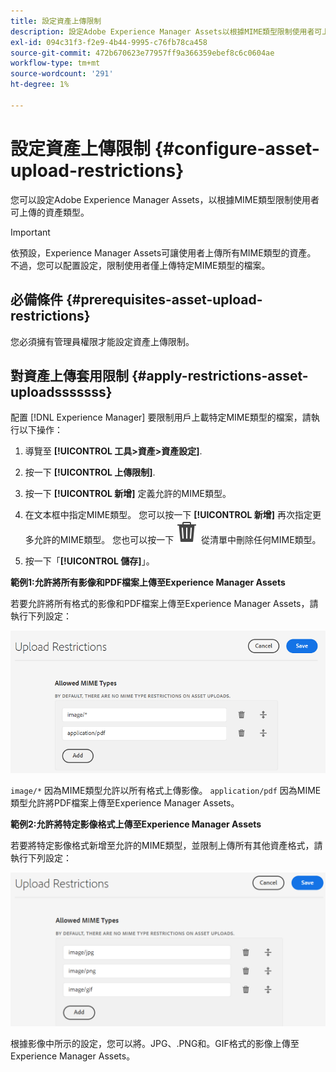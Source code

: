 ```yaml
---
title: 設定資產上傳限制
description: 設定Adobe Experience Manager Assets以根據MIME類型限制使用者可上傳的資產類型。 它有助於防止意外上傳不想要的格式和惡意檔案。
exl-id: 094c31f3-f2e9-4b44-9995-c76fb78ca458
source-git-commit: 472b670623e77957ff9a366359ebef8c6c0604ae
workflow-type: tm+mt
source-wordcount: '291'
ht-degree: 1%

---
```


# 設定資產上傳限制 {#configure-asset-upload-restrictions}

您可以設定Adobe Experience Manager Assets，以根據MIME類型限制使用者可上傳的資產類型。

>[!IMPORTANT]
>
>依預設，Experience Manager Assets可讓使用者上傳所有MIME類型的資產。 不過，您可以配置設定，限制使用者僅上傳特定MIME類型的檔案。

## 必備條件 {#prerequisites-asset-upload-restrictions}

您必須擁有管理員權限才能設定資產上傳限制。

## 對資產上傳套用限制 {#apply-restrictions-asset-uploadsssssss}

配置 [!DNL Experience Manager] 要限制用戶上載特定MIME類型的檔案，請執行以下操作：

1. 導覽至 **[!UICONTROL 工具>資產>資產設定]**.

1. 按一下 **[!UICONTROL 上傳限制]**.

1. 按一下 **[!UICONTROL 新增]** 定義允許的MIME類型。

1. 在文本框中指定MIME類型。 您可以按一下 **[!UICONTROL 新增]** 再次指定更多允許的MIME類型。 您也可以按一下 ![刪除圖示](assets/delete-icon.svg) 從清單中刪除任何MIME類型。

1. 按一下「**[!UICONTROL 儲存]**」。

**範例1:允許將所有影像和PDF檔案上傳至Experience Manager Assets**

若要允許將所有格式的影像和PDF檔案上傳至Experience Manager Assets，請執行下列設定：

![資產上傳限制](assets/asset-upload-restrictions.png)

`image/*` 因為MIME類型允許以所有格式上傳影像。 `application/pdf` 因為MIME類型允許將PDF檔案上傳至Experience Manager Assets。

**範例2:允許將特定影像格式上傳至Experience Manager Assets**

若要將特定影像格式新增至允許的MIME類型，並限制上傳所有其他資產格式，請執行下列設定：

![資產限制](assets/asset-restrictions.png)

根據影像中所示的設定，您可以將。JPG、.PNG和。GIF格式的影像上傳至Experience Manager Assets。
